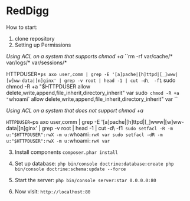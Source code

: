 RedDigg
======

How to start:

1. clone repository
2. Setting up Permissions

*Using ACL on a system that supports chmod +a*
``rm -rf var/cache/* var/logs/* var/sessions/*

HTTPDUSER=`ps axo user,comm | grep -E '[a]pache|[h]ttpd|[_]www|[w]ww-data|[n]ginx' | grep -v root | head -1 | cut -d\  -f1`
sudo chmod -R +a "$HTTPDUSER allow delete,write,append,file_inherit,directory_inherit" var
sudo` chmod -R +a "`whoami` allow delete,write,append,file_inherit,directory_inherit" var
``

*Using ACL on a system that does not support chmod +a*

`HTTPDUSER=`ps axo user,comm | grep -E '[a]pache|[h]ttpd|[_]www|[w]ww-data|[n]ginx' | grep -v root | head -1 | cut -d\  -f1`
sudo setfacl -R -m u:"$HTTPDUSER":rwX -m u:`whoami`:rwX var
sudo setfacl -dR -m u:"$HTTPDUSER":rwX -m u:`whoami`:rwX var`

3. Install components
`composer.phar install`

4. Set up database:
`
php bin/console doctrine:database:create
php bin/console doctrine:schema:update --force
`

5. Start the server:
`php bin/console server:star 0.0.0.0:80`

6. Now visit:
`http://localhost:80`

